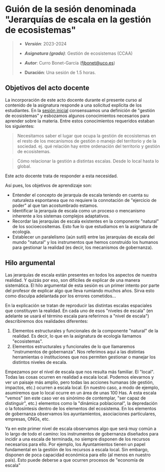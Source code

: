 # Guión de la sesión denominada "Jerarquías de escala en la gestión de ecosistemas"


> + **_Versión_**: 2023-2024
>
> +  **_Asignatura (grado)_**: Gestión de ecosistemas (CCAA)
>
> + **_Autor_**: Curro Bonet-García (fjbonet@uco.es)
>
> + **Duración**: Una sesión de 1.5 horas.



## Objetivos del acto docente

La incorporación de este acto docente durante el presente curso al contenido de la asignatura responde a una solicitud explícita de los estudiantes. En la [sesión inicial](https://rawcdn.githack.com/aprendiendo-cosas/Te_introduccion_gesteco_ccaa/2023_2024/guion_introduccion_gesteco.html) consensuamos una definición de "gestión de ecosistemas" y esbozamos algunos conocimientos necesarios para aprender sobre la materia. Entre estos conocimientos requeridos estaban los siguientes:

>Necesitamos saber el lugar que ocupa la gestión de ecosistemas en el resto de los  mecanismos de gestión o manejo del territorio y de la sociedad. ej. qué relación hay entre ordenación del territorio y gestión de ecosistemas.

>Cómo relacionar la gestión a distintas escalas. Desde lo local hasta lo global.

Este acto docente trata de responder a esta necesidad.

Así pues, los objetivos de aprendizaje son:
+ Entender el concepto de jerarquía de escala teniendo en cuenta su naturaleza espontanea que no requiere la connotación de "ejercicio de poder" al que tan acostumbrado estamos. 
+ Identificar la jerarquía de escala como un proceso o mencanismo inherente a los sistemas complejos adaptativos.
+ Recordar las jerarquías de escala existentes en la componente "natural" de los socioecositemas. Esto fue lo que estudiamos en la asignatura de ecología.
+ Establecer un paralelismo (aún sutil) entre las jerarquías de escala del mundo "natural" y los instrumentos que hemos construído los humanos para gestionar la realidad (es decir, los mecanismos de gobernanza).



## Hilo argumental

Las jerarquías de escala están presentes en todos los aspectos de nuestra realidad. Y quizás por eso, son difíciles de explicar de una manera sistemática. El hilo argumental de esta sesión es un primer intento por parte del profesor de explicar algo que lleva rumiando muchos años. Sirva esto como disculpa adelantada por los errores cometidos...



En la explicación se tratan de reproducir las distintas escalas espaciales que constituyen la realidad. En cada uno de esos "niveles de escala" (en adelante se usará el término escala para referirnos a "nivel de escala") describiremos dos realidades diferentes:

1. Elementos estructurales y funcionales de la componente "natural" de la realidad. Es decir, lo que en la asignatura de ecología llamamos "ecosistemas". 
2. Elementos estructurales y funcionales de lo que llamaremos "instrumentos de gobernanza". Nos referimos aquí a las distintas herramientas o instituciones que nos permiten gestionar o manejar los distintos niveles de escala. 

Empezamos por el nivel de escala  que nos resulta más familiar. El "local". Todas las cosas ocurren en realidad a escala local. Podemos elevarnos y ver un paisaje más amplio, pero todas las acciones humanas (de gestión, impactos, etc.) ocurren a escala local. En nuestro caso, a modo de ejemplo, asumiremos que lo local ocurre en un área de unas 100 Has. A esta escala "vemos" (en este caso ver es sinónimo de contemplar, "ser capaz de distinguir", etc.) elementos como la "dinámica poblacional", la depredación o la fotosíntesis dentro de los elementos del ecosistema. En los elementos de gobernanza observamos los ayuntamientos, asociaciones particulares, empresas, ONGs, etc. 

Ya en este primer nivel de escala observamos algo que será muy común a lo largo de todo el camino: los instrumentos de gobernanza diseñados para incidir a una escala de terminada, no siempre disponen de los recursos necesarios para ello. Por ejemplo, los Ayuntamientos tienen un papel fundamental en la gestión de los recursos a escala local. Sin embargo, disponen de poca capacidad económica para ello (al menos en nuestro país). Esto puede deberse a que ocurren procesos de "economía de escala"
